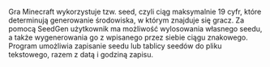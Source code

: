 Gra Minecraft wykorzystuje tzw. seed, czyli ciąg maksymalnie 19 cyfr, które determinują generowanie środowiska, w którym znajduje się gracz. Za pomocą SeedGen użytkownik ma możliwość wylosowania własnego seedu, a także wygenerowania go z wpisanego przez siebie ciągu znakowego. Program umożliwia zapisanie seedu lub tablicy seedów do pliku tekstowego, razem z datą i godziną zapisu.
